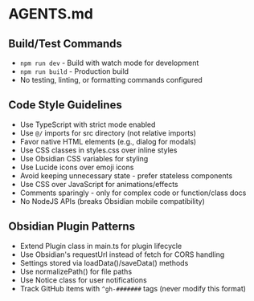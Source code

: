 # AGENTS.md

## Build/Test Commands
- `npm run dev` - Build with watch mode for development
- `npm run build` - Production build
- No testing, linting, or formatting commands configured

## Code Style Guidelines
- Use TypeScript with strict mode enabled
- Use `@/` imports for src directory (not relative imports)
- Favor native HTML elements (e.g., dialog for modals)
- Use CSS classes in styles.css over inline styles
- Use Obsidian CSS variables for styling
- Use Lucide icons over emoji icons
- Avoid keeping unnecessary state - prefer stateless components
- Use CSS over JavaScript for animations/effects
- Comments sparingly - only for complex code or function/class docs
- No NodeJS APIs (breaks Obsidian mobile compatibility)

## Obsidian Plugin Patterns
- Extend Plugin class in main.ts for plugin lifecycle
- Use Obsidian's requestUrl instead of fetch for CORS handling
- Settings stored via loadData()/saveData() methods
- Use normalizePath() for file paths
- Use Notice class for user notifications
- Track GitHub items with `^gh-#######` tags (never modify this format)